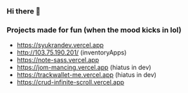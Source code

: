 ### Hi there 👋

### Projects made for fun (when the mood kicks in lol)

- https://syukrandev.vercel.app
- http://103.75.190.201/ (inventoryApps)
- https://note-sass.vercel.app 
- https://jom-mancing.vercel.app (hiatus in dev)
- https://trackwallet-me.vercel.app (hiatus in dev)
- https://crud-infinite-scroll.vercel.app



<!--
**syukranDev/syukranDev** is a ✨ _special_ ✨ repository because its `README.md` (this file) appears on your GitHub profile.

Here are some ideas to get you started:

- 🔭 I’m currently working on ...
- 🌱 I’m currently learning ...
- 👯 I’m looking to collaborate on ...
- 🤔 I’m looking for help with ...
- 💬 Ask me about ...
- 📫 How to reach me: ...
- 😄 Pronouns: ...
- ⚡ Fun fact: ...
-->
